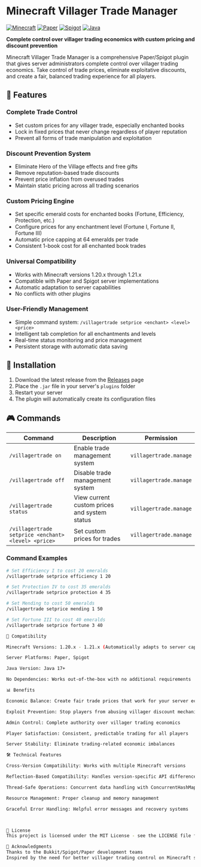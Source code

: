 # Minecraft Villager Trade Manager

[![Minecraft](https://img.shields.io/badge/Minecraft-1.20.x--1.21.x-green.svg)](https://minecraft.net)
[![Paper](https://img.shields.io/badge/Paper-1.20.x--1.21.x-blue.svg)](https://papermc.io)
[![Spigot](https://img.shields.io/badge/Spigot-1.20.x--1.21.x-orange.svg)](https://spigotmc.org)
[![Java](https://img.shields.io/badge/Java-17%2B-red.svg)](https://adoptium.net)

**Complete control over villager trading economics with custom pricing and discount prevention**

Minecraft Villager Trade Manager is a comprehensive Paper/Spigot plugin that gives server administrators complete control over villager trading economics. Take control of trade prices, eliminate exploitative discounts, and create a fair, balanced trading experience for all players.

## 🎯 Features

### Complete Trade Control
- Set custom prices for any villager trade, especially enchanted books
- Lock in fixed prices that never change regardless of player reputation
- Prevent all forms of trade manipulation and exploitation

### Discount Prevention System
- Eliminate Hero of the Village effects and free gifts
- Remove reputation-based trade discounts
- Prevent price inflation from overused trades
- Maintain static pricing across all trading scenarios

### Custom Pricing Engine
- Set specific emerald costs for enchanted books (Fortune, Efficiency, Protection, etc.)
- Configure prices for any enchantment level (Fortune I, Fortune II, Fortune III)
- Automatic price capping at 64 emeralds per trade
- Consistent 1-book cost for all enchanted book trades

### Universal Compatibility
- Works with Minecraft versions 1.20.x through 1.21.x
- Compatible with Paper and Spigot server implementations
- Automatic adaptation to server capabilities
- No conflicts with other plugins

### User-Friendly Management
- Simple command system: `/villagertrade setprice <enchant> <level> <price>`
- Intelligent tab completion for all enchantments and levels
- Real-time status monitoring and price management
- Persistent storage with automatic data saving

## 🚀 Installation

1. Download the latest release from the [Releases](https://github.com/alan/Minecraft-Villager-Trade-Manager/releases) page
2. Place the `.jar` file in your server's `plugins` folder
3. Restart your server
4. The plugin will automatically create its configuration files

## 🎮 Commands

| Command | Description | Permission |
|---------|-------------|------------|
| `/villagertrade on` | Enable trade management system | `villagertrade.manage` |
| `/villagertrade off` | Disable trade management system | `villagertrade.manage` |
| `/villagertrade status` | View current custom prices and system status | `villagertrade.manage` |
| `/villagertrade setprice <enchant> <level> <price>` | Set custom prices for trades | `villagertrade.manage` |

### Command Examples
```bash
# Set Efficiency I to cost 20 emeralds
/villagertrade setprice efficiency 1 20

# Set Protection IV to cost 35 emeralds
/villagertrade setprice protection 4 35

# Set Mending to cost 50 emeralds
/villagertrade setprice mending 1 50

# Set Fortune III to cost 40 emeralds
/villagertrade setprice fortune 3 40

🔄 Compatibility

Minecraft Versions: 1.20.x - 1.21.x (Automatically adapts to server capabilities)

Server Platforms: Paper, Spigot

Java Version: Java 17+

No Dependencies: Works out-of-the-box with no additional requirements

📊 Benefits

Economic Balance: Create fair trade prices that work for your server economy

Exploit Prevention: Stop players from abusing villager discount mechanics

Admin Control: Complete authority over villager trading economics

Player Satisfaction: Consistent, predictable trading for all players

Server Stability: Eliminate trading-related economic imbalances

🛠️ Technical Features

Cross-Version Compatibility: Works with multiple Minecraft versions

Reflection-Based Compatibility: Handles version-specific API differences

Thread-Safe Operations: Concurrent data handling with ConcurrentHashMap

Resource Management: Proper cleanup and memory management

Graceful Error Handling: Helpful error messages and recovery systems



📄 License
This project is licensed under the MIT License - see the LICENSE file for details.

🙏 Acknowledgments
Thanks to the Bukkit/Spigot/Paper development teams
Inspired by the need for better villager trading control on Minecraft servers